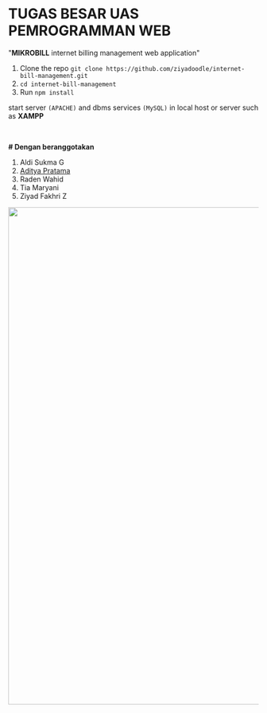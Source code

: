 # TUGAS BESAR UAS PEMROGRAMMAN WEB

"**MIKROBILL** internet billing management web application" 

1. Clone the repo `git clone https://github.com/ziyadoodle/internet-bill-management.git`
2. `cd internet-bill-management`
3. Run `npm install`

start server `(APACHE)` and dbms services `(MySQL)` in local host or server such as **XAMPP**

<br>

**# Dengan beranggotakan**
1. Aldi Sukma G
2. <a href="https://github.com/Adittyapn">Aditya Pratama</a>
3. Raden Wahid
4. Tia Maryani
5. Ziyad Fakhri Z

<img src="https://media.discordapp.net/attachments/1069224418938728488/1134122481930748025/preview.png" width="1000" />
